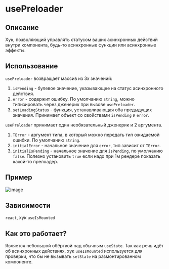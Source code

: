 # usePreloader

## Описание

Хук, позволяющий управлять статусом ваших асинхронных действий внутри компонента, будь-то асинхронные функции или асинхронные эффекты.

## Использование

`usePreloader` возвращает массив из 3х значений: 

1) `isPending` - булевое значение, указывающее на статус асинхронного действия.
2) `error` - содержит ошибку. По умолчанию `string`, можно типизировать через дженерик при вызове `usePreloader`.
3) `setLoadingStatus` - функция, устанавливающая оба предыдущих значения. Принимает объект со свойствами `isPending` и `error`.

`usePreloader` принимает один необязательный дженерик и 2 аргумента.

1) `TError` - аргумент типа, в который можно передать тип ожидаемой ошибки. По умолчанию `string`.
2) `initialError` - начальное значение для `error`, тип зависит от `TError`. 
3) `initialIsPending` - начальное значение для `isPending`, по умолчанию `false`. Полезно установить `true` если надо при 1м рендере показать какой-то прелоадер. 

## Пример

![image](https://user-images.githubusercontent.com/90761929/226887419-a7c82f3d-498c-432f-b9fe-ebf4b80955bb.png)


## Зависимости

`react`, хук `useIsMounted`

## Как это работает?

Является небольшой обёрткой над обычным `useState`. Так как речь идёт об асинхронных действиях, хук `useIsMounted` используется для проверки, что бы не вызывать `setState` на размонтированном компоненте.